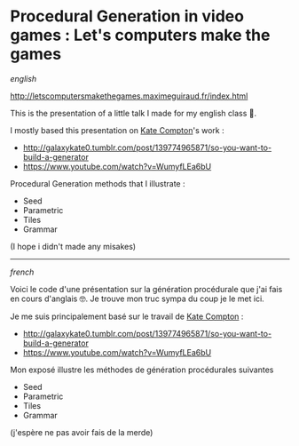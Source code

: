 # Procedural Generation in video games : Let's computers make the games
*english*

http://letscomputersmakethegames.maximeguiraud.fr/index.html

This is the presentation of a little talk I made for my english class 💂. 

I mostly based this presentation on [Kate Compton](https://twitter.com/GalaxyKate)'s work :
- http://galaxykate0.tumblr.com/post/139774965871/so-you-want-to-build-a-generator
- https://www.youtube.com/watch?v=WumyfLEa6bU

Procedural Generation methods that I illustrate :
- Seed
- Parametric
- Tiles
- Grammar 

(I hope i didn't made any misakes)

---

*french*

Voici le code d'une présentation sur la génération procédurale que j'ai fais en cours d'anglais 🤓.
Je trouve mon truc sympa du coup je le met ici.

Je me suis principalement basé sur le travail de [Kate Compton](https://twitter.com/GalaxyKate) :
- http://galaxykate0.tumblr.com/post/139774965871/so-you-want-to-build-a-generator
- https://www.youtube.com/watch?v=WumyfLEa6bU

Mon exposé illustre les méthodes de génération procédurales suivantes
- Seed
- Parametric
- Tiles
- Grammar 

(j'espère ne pas avoir fais de la merde)
